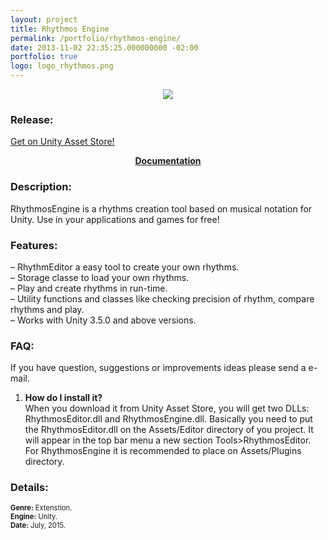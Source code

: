 ```yaml
---
layout: project
title: Rhythmos Engine
permalink: /portfolio/rhythmos-engine/
date: 2013-11-02 22:35:25.000000000 -02:00
portfolio: true
logo: logo_rhythmos.png
---
```


<p style="text-align:center; width: 75%; margin:auto;">
<img src="{{site.baseurl}}/img/portfolio/screen_rhythmos.png" />
</p>

 <span/>

### Release:

<div class="box">
<a href="https://www.assetstore.unity3d.com/en/#!/content/39835">
<div class="box-link">
Get on Unity Asset Store!
</div>
</a>
</div>

<p style="text-align:center">
<strong><a href="https://drive.google.com/file/d/0B0spb4kkmET9UUVqUjBmSk5BeVk/view">Documentation</a></strong>
</p>

### Description:

RhythmosEngine is a rhythms creation tool based on musical notation for Unity.
Use in your applications and games for free!

### Features:

– RhythmEditor a easy tool to create your own rhythms.<br>
– Storage classe to load your own rhythms.<br>
– Play and create rhythms in run-time.<br>
– Utility functions and classes like checking precision of rhythm, compare rhythms and play.<br>
– Works with Unity 3.5.0 and above versions.<br>

### FAQ:

If you have question, suggestions or  improvements ideas please send a e-mail.

1. **How do I install it?**<br>
When you download it from Unity Asset Store, you will get two DLLs: RhythmosEditor.dll and RhythmosEngine.dll. Basically you need to put the RhythmosEditor.dll on the Assets/Editor directory of you project. It will appear in the top bar menu a new section Tools>RhythmosEditor. For RhythmosEngine it is recommended to place on Assets/Plugins directory.

### Details:
<p style="font-size:0.8em">
<strong>Genre:</strong> Extenstion.<br>
<strong>Engine:</strong> Unity.<br>
<strong>Date:</strong> July, 2015.<br>
</p>
